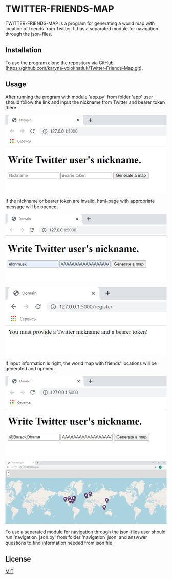 # TWITTER-FRIENDS-MAP

TWITTER-FRIENDS-MAP is a program for generating a world map
with location of friends from Twitter.
It has a separated module for navigation through the json-files.

## Installation

To use the program clone the repository
via GitHub (https://github.com/karyna-volokhatiuk/Twitter-Friends-Map.git).

## Usage

After running the program with module 'app.py' from folder 'app'
user should follow the link and input the nickname from Twitter and bearer token there.

![run_app](run_app.png?raw=true'run_app')

If the nickname or bearer token are invalid, html-page with appropriate message will be opened.

![incorrect_input](incorrect_input.png?raw=true'incorrect_input')

![failure](failure.png?raw=true'failure')

If input information is right, the world map with friends' locations will be generated and opened.

![input_data](input_data.png?raw=true'input_data')

![friends_map](friends_map.png?raw=true'friends_map')

To use a separated module for navigation through the json-files user should run 'navigation_json.py'
from folder 'navigation_json' and answwer questions to find information needed from json file.

## License
[MIT](https://choosealicense.com/licenses/mit/)
